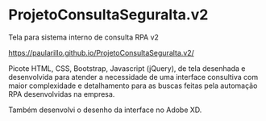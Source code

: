 # ProjetoConsultaSeguralta.v2
Tela para sistema interno de consulta RPA v2

https://paularillo.github.io/ProjetoConsultaSeguralta.v2/

Picote HTML, CSS, Bootstrap, Javascript (jQuery), de tela desenhada e desenvolvida para atender a necessidade de 
uma interface consultiva com maior complexidade e detalhamento para as buscas feitas pela automação RPA desenvolvidas na empresa.

Também desenvolvi o desenho da interface no Adobe XD.
